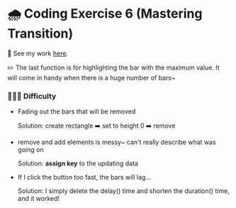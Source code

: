 # 🌧 Coding Exercise 6 (Mastering Transition)

🔗 See my work [here](https://zoexiao0516.github.io/cdv-student/lab/lab7+ex6-transition/index.html).

✏️ The last function is for highlighting the bar with the maximum value. It will come in handy when there is a huge number of bars~


### 🤦🏻‍♀️ Difficulty 
- Fading out the bars that will be removed 

    Solution: create rectangle ➡️ set to height 0 ➡️ remove

- remove and add elements is messy~ can't really describe what was going on

    Solution: **assign key** to the updating data 

- If I click the button too fast, the bars will lag...

    Solution: I simply delete the delay() time and shorten the duration() time, and it worked!